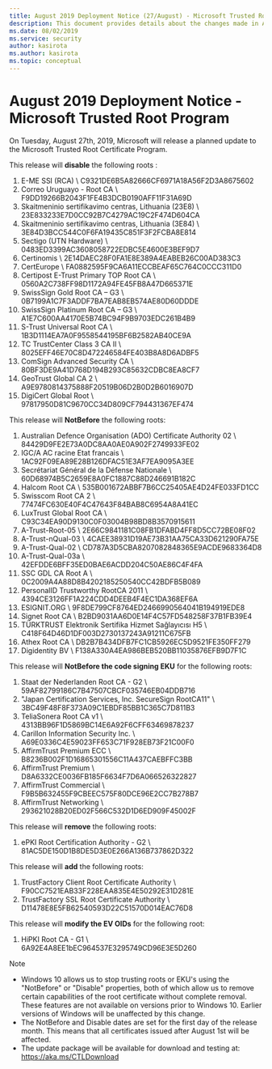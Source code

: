 ```yaml
---
title: August 2019 Deployment Notice (27/August) - Microsoft Trusted Root Program 
description: This document provides details about the changes made in August 2019 to the root store.
ms.date: 08/02/2019
ms.service: security
author: kasirota
ms.author: kasirota
ms.topic: conceptual
---
```


# August 2019 Deployment Notice - Microsoft Trusted Root Program 

On Tuesday, August 27th, 2019, Microsoft will release a planned update to the Microsoft Trusted Root Certificate Program.

    
This release will **disable** the following roots :

1. E-ME SSI (RCA)	\ C9321DE6B5A82666CF6971A18A56F2D3A8675602
2. Correo Uruguayo - Root CA	\ F9DD19266B2043F1FE4B3DCB0190AFF11F31A69D
3. Skaitmeninio sertifikavimo centras, Lithuania (23E8)	\ 23E833233E7D0CC92B7C4279AC19C2F474D604CA
4. Skaitmeninio sertifikavimo centras, Lithuania (3E84)	\ 3E84D3BCC544C0F6FA19435C851F3F2FCBA8E814 
5. Sectigo (UTN Hardware)	\ 0483ED3399AC3608058722EDBC5E4600E3BEF9D7
6. Certinomis	\ 2E14DAEC28F0FA1E8E389A4EABEB26C00AD383C3
7. CertEurope	\ FA0882595F9CA6A11ECCBEAF65C764C0CCC311D0
8. Certipost E-Trust Primary TOP Root CA	\ 0560A2C738FF98D1172A94FE45FB8A47D665371E
9. SwissSign Gold Root CA – G3	\ 0B7199A1C7F3ADDF7BA7EAB8EB574AE80D60DDDE 
10. SwissSign Platinum Root CA – G3	\ A1E7C600AA4170E5B74BC94F9B9703EDC261B4B9
11. S-Trust Universal Root CA	\ 1B3D1114EA7A0F9558544195BF6B2582AB40CE9A
12. TC TrustCenter Class 3 CA II	\ 8025EFF46E70C8D472246584FE403B8A8D6ADBF5
13. ComSign Advanced Security CA	\ 80BF3DE9A41D768D194B293C85632CDBC8EA8CF7 
14. GeoTrust Global CA 2	\ A9E9780814375888F20519B06D2B0D2B6016907D
15. DigiCert Global Root	\ 97817950D81C9670CC34D809CF794431367EF474


This release will **NotBefore** the following roots:
1. Australian Defence Organisation (ADO) Certificate Authority 02	\ 84429D9FE2E73A0DC8AA0AE0A902F2749933FE02
2. IGC/A AC racine Etat francais	\ 1AC92F09EA89E28B126DFAC51E3AF7EA9095A3EE
3. Secrétariat Général de la Défense Nationale	\ 60D68974B5C2659E8A0FC1887C88D246691B182C
4. Halcom Root CA	\ 535B001672ABBF7B6CC25405AE4D24FE033FD1CC
5. Swisscom Root CA 2	\ 77474FC630E40F4C47643F84BAB8C6954A8A41EC
6. LuxTrust Global Root CA	\ C93C34EA90D9130C0F03004B98BD8B3570915611
7. A-Trust-Root-05	\ 2E66C9841181C08FB1DFABD4FF8D5CC72BE08F02
8. A-Trust-nQual-03 \ 4CAEE38931D19AE73B31AA75CA33D621290FA75E
9. A-Trust-Qual-02 	\ CD787A3D5CBA8207082848365E9ACDE9683364D8
10. A-Trust-Qual-03a	\ 42EFDDE6BFF35ED0BAE6ACDD204C50AE86C4F4FA
11. SSC GDL CA Root A	\ 0C2009A4A88D8B4202185250540CC42BDFB5B089
12. PersonalID Trustworthy RootCA 2011	\ 4394CE3126FF1A224CDD4DEEB4F4EC1DA368EF6A
13. ESIGNIT.ORG	\ 9F8DE799CF8764ED2466990564041B194919EDE8
14. Signet Root CA	\ B2BD9031AA6D0E14F4C57FD548258F37B1FB39E4
15. TÜRKTRUST Elektronik Sertifika Hizmet Sağlayıcısı H5	\ C418F64D46D1DF003D2730137243A91211C675FB
16. Athex Root CA	\ DB2B7B434DFB7FC1CB5926EC5D9521FE350FF279
17. Digidentity BV	\ F138A330A4EA986BEB520BB11035876EFB9D7F1C

This release will **NotBefore the code signing EKU** for the following roots:

1. Staat der Nederlanden Root CA - G2	\ 59AF82799186C7B47507CBCF035746EB04DDB716
2. "Japan Certification Services, Inc. SecureSign RootCA11"	\ 3BC49F48F8F373A09C1EBDF85BB1C365C7D811B3
3. TeliaSonera Root CA v1	\ 4313BB96F1D5869BC14E6A92F6CFF63469878237
4. Carillon Information Security Inc.	\ A69E0336C4E59023FF653C71F928EB73F21C00F0
5. AffirmTrust Premium ECC	\ B8236B002F1D16865301556C11A437CAEBFFC3BB
6. AffirmTrust Premium	\ D8A6332CE0036FB185F6634F7D6A066526322827
7. AffirmTrust Commercial	\ F9B5B632455F9CBEEC575F80DCE96E2CC7B278B7
8. AffirmTrust Networking	\ 293621028B20ED02F566C532D1D6ED909F45002F


This release will **remove** the following roots: 
1. ePKI Root Certification Authority - G2	\ 81AC5DE150D1B8DE5D3E0E266A136B737862D322

This release will **add** the following roots: 
1. TrustFactory Client Root Certificate Authority \ F90CC7521EAB33F228EAA835E4E50292E31D281E
2. TrustFactory SSL Root Certificate Authority	\ D11478E8E5FB62540593D22C51570D014EAC76D8

This release will **modify the EV OIDs** for the following root: 
1. HiPKI Root CA - G1	\ 6A92E4A8EE1bEC964537E3295749CD96E3E5D260

   

>[!NOTE]
> * Windows 10 allows us to stop trusting roots or EKU's using the "NotBefore" or "Disable" properties, both of which allow us to remove certain capabilities of the root certificate without complete removal. These features are not available on versions prior to Windows 10. Earlier versions of Windows will be unaffected by this change. 
> * The NotBefore and Disable dates are set for the first day of the release month. This means that all certificates issued after August 1st will be affected.  
> * The update package will be available for download and testing at: <https://aka.ms/CTLDownload>
